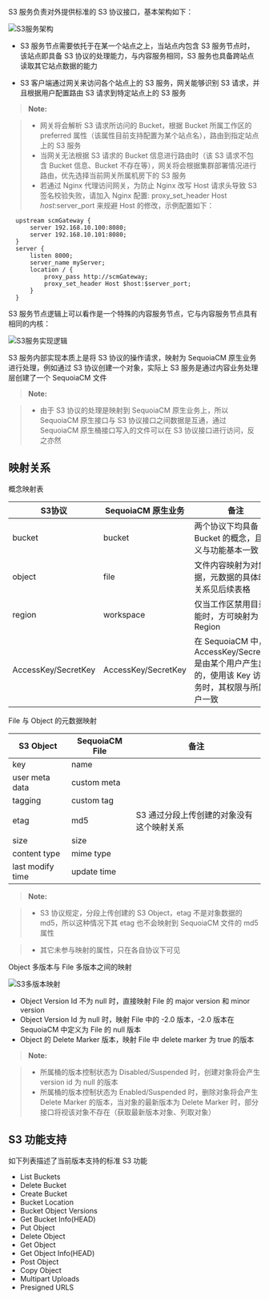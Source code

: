 S3 服务负责对外提供标准的 S3 协议接口，基本架构如下：

![S3服务架构][s3_server_arch]

- S3 服务节点需要依托于在某一个站点之上，当站点内包含 S3 服务节点时，该站点即具备 S3 协议的处理能力，与内容服务相同，S3 服务也具备跨站点读取其它站点数据的能力

- S3 客户端通过网关来访问各个站点上的 S3 服务，网关能够识别 S3 请求，并且根据用户配置路由 S3 请求到特定站点上的 S3 服务


> **Note:**

> * 网关将会解析 S3 请求所访问的 Bucket，根据 Bucket 所属工作区的 preferred 属性（该属性目前支持配置为某个站点名），路由到指定站点上的 S3 服务
> * 当网关无法根据 S3 请求的 Bucket 信息进行路由时（该 S3 请求不包含 Bucket 信息、Bucket 不存在等），网关将会根据集群部署情况进行路由，优先选择当前网关所属机房下的 S3 服务
> * 若通过 Nginx 代理访问网关，为防止 Nginx 改写 Host 请求头导致 S3 签名校验失败，请加入 Nginx 配置: proxy_set_header Host $host:$server_port 来规避 Host 的修改，示例配置如下：
    
``` 
  upstream scmGateway {
      server 192.168.10.100:8080;
      server 192.168.10.101:8080;
  }
  server {
      listen 8000;
      server_name myServer;
      location / {
          proxy_pass http://scmGateway;
          proxy_set_header Host $host:$server_port;
      }
  }
```
   


S3 服务节点逻辑上可以看作是一个特殊的内容服务节点，它与内容服务节点具有相同的内核：

![S3服务实现逻辑][s3_server_logic]

S3 服务内部实现本质上是将 S3 协议的操作请求，映射为 SequoiaCM 原生业务进行处理，例如通过 S3 协议创建一个对象，实际上 S3 服务是通过内容业务处理层创建了一个 SequoiaCM 文件

> **Note:**

> * 由于 S3 协议的处理是映射到 SequoiaCM 原生业务上，所以 SequoiaCM 原生接口与 S3 协议接口之间数据是互通，通过 SequoiaCM 原生桶接口写入的文件可以在 S3 协议接口进行访问，反之亦然


映射关系
----

概念映射表

|S3协议    |SequoiaCM 原生业务     |备注|
|----------|-----------------------|----|
|bucket    |bucket                 |两个协议下均具备 Bucket 的概念，且含义与功能基本一致|
|object    |file                   |文件内容映射为对象数据，元数据的具体映射关系见后续表格|
|region    |workspace              |仅当工作区禁用目录功能时，方可映射为 Region|
|AccessKey/SecretKey|AccessKey/SecretKey|在 SequoiaCM 中，AccessKey/SecretKey 是由某个用户产生出来的，使用该 Key 访问业务时，其权限与所属用户一致|

File 与 Object 的元数据映射

|S3 Object |SequoiaCM File         | 备注 |
|----------|-----------------------|------|
|key       |name                   ||
|user meta data|custom meta   ||
|tagging|custom tag||
|etag      | md5 |  S3 通过分段上传创建的对象没有这个映射关系|
|size      |size||
|content type | mime type||
|last modify time|update time||

> **Note:**

> * S3 协议规定，分段上传创建的 S3 Object，etag 不是对象数据的 md5，所以这种情况下其 etag 也不会映射到 SequoiaCM 文件的 md5 属性

> * 其它未参与映射的属性，只在各自协议下可见

Object 多版本与 File 多版本之间的映射

![S3多版本映射][s3_version_mapping]

- Object Version Id 不为 null 时，直接映射 File 的 major version 和 minor version
- Object Version Id 为 null 时，映射 File 中的 -2.0 版本，-2.0 版本在 SequoiaCM 中定义为 File 的 null 版本
- Object 的 Delete Marker 版本，映射 File 中 delete marker 为 true 的版本

> **Note:**

> *  所属桶的版本控制状态为 Disabled/Suspended 时，创建对象将会产生 version id 为 null 的版本
> *  所属桶的版本控制状态为 Enabled/Suspended 时，删除对象将会产生 Delete Marker 的版本，当对象的最新版本为 Delete Marker 时，部分接口将视该对象不存在（获取最新版本对象、列取对象）

S3 功能支持
----
如下列表描述了当前版本支持的标准 S3 功能

- List Buckets
- Delete Bucket
- Create Bucket
- Bucket Location
- Bucket Object Versions
- Get Bucket Info(HEAD)
- Put Object
- Delete Object
- Get Object
- Get Object Info(HEAD)
- Post Object
- Copy Object
- Multipart Uploads
- Presigned URLS

[s3_server_arch]:Architecture/Microservice/s3_server.png
[s3_server_logic]:Architecture/Microservice/s3_server_logic.png
[s3_version_mapping]:Architecture/Microservice/s3_version_mapping.png